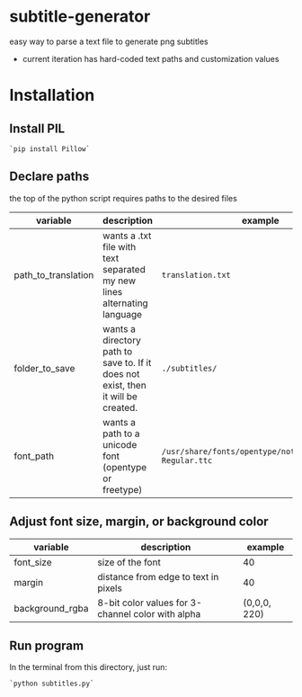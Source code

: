 # subtitle-generator
easy way to parse a text file to generate png subtitles

- current iteration has hard-coded text paths and customization values

# Installation
## Install PIL
    `pip install Pillow`
## Declare paths
the top of the python script requires paths to the desired files

|variable | description | example |
| - | - | - |
|path_to_translation | wants a .txt file with text separated my new lines alternating language | `translation.txt`
|folder_to_save | wants a directory path to save to. If it does not exist, then it will be created. | `./subtitles/` |
|font_path| wants a path to a unicode font (opentype or freetype)| `/usr/share/fonts/opentype/noto/NotoSansCJK-Regular.ttc` |

## Adjust font size, margin, or background color
|variable | description | example |
| - | - | - |
| font_size | size of the font | 40 |
| margin | distance from edge to text in pixels | 40 |
| background_rgba  | 8-bit color values for 3-channel color with alpha | (0,0,0, 220) |

## Run program
In the terminal from this directory, just run:

    `python subtitles.py`
